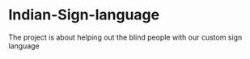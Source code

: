 # Indian-Sign-language
The project is about helping out the blind people with our custom sign language
